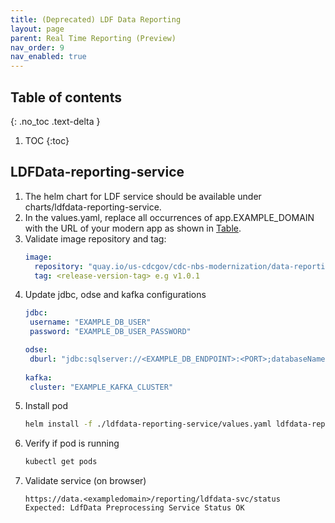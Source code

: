 ```yaml
---
title: (Deprecated) LDF Data Reporting
layout: page
parent: Real Time Reporting (Preview)
nav_order: 9
nav_enabled: true
---
```


## Table of contents
{: .no_toc .text-delta }

1. TOC
{:toc}

## LDFData-reporting-service
1. The helm chart for LDF service should be available under charts/ldfdata-reporting-service.
2. In the values.yaml, replace all occurrences of app.EXAMPLE_DOMAIN with the URL of your modern app as shown in [Table](/NEDSS-SystemAdminGuide/docs/4_initial_kubernetes_deployment/1_nginx_ingress_deployment.html#deploy-nginx-ingress-controller-on-the-kubernetes-cluster).
3. Validate image repository and tag:
   ```yaml
   image:
     repository: "quay.io/us-cdcgov/cdc-nbs-modernization/data-reporting-service/ldfdata-reporting-service"
     tag: <release-version-tag> e.g v1.0.1
   ```
4. Update jdbc, odse and kafka configurations
   ```yaml
   jdbc:
    username: "EXAMPLE_DB_USER"
    password: "EXAMPLE_DB_USER_PASSWORD"

   odse:
    dburl: "jdbc:sqlserver://<EXAMPLE_DB_ENDPOINT>:<PORT>;databaseName=NBS_ODSE;encrypt=true;trustServerCertificate=true;"
  
   kafka:
    cluster: "EXAMPLE_KAFKA_CLUSTER"
   ```
5. Install pod
   ```bash
   helm install -f ./ldfdata-reporting-service/values.yaml ldfdata-reporting-service ./ldfdata-reporting-service/
   ```
6. Verify if pod is running
   ```bash
   kubectl get pods
   ```
7. Validate service (on browser)
   ```
   https://data.<exampledomain>/reporting/ldfdata-svc/status
   Expected: LdfData Preprocessing Service Status OK
   ```
